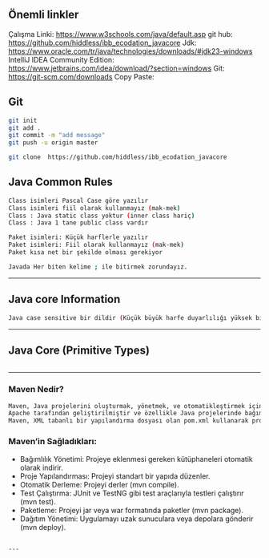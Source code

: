 ## Önemli linkler
Çalışma Linki: https://www.w3schools.com/java/default.asp
git hub: https://github.com/hiddless/ibb_ecodation_javacore
Jdk: https://www.oracle.com/tr/java/technologies/downloads/#jdk23-windows
IntelliJ IDEA Community Edition: https://www.jetbrains.com/idea/download/?section=windows
Git: https://git-scm.com/downloads
Copy Paste:

## Git
```sh
git init
git add .
git commit -m "add message"
git push -u origin master

git clone  https://github.com/hiddless/ibb_ecodation_javacore
```

## Java Common Rules
```sh
Class isimleri Pascal Case göre yazılır
Class isimleri fiil olarak kullanmayız (mak-mek)
Class : Java static class yoktur (inner class hariç)
Class : Java 1 tane public class vardır

Paket isimleri: Küçük harflerle yazılır
Paket isimleri: Fiil olarak kullanmayız (mak-mek)
Paket kısa net bir şekilde olması gerekiyor

Javada Her biten kelime ; ile bitirmek zorundayız.
```
---
## Java core Information
```sh
Java case sensitive bir dildir (Küçük büyük harfe duyarlılığı yüksek bir seviyededir)

```
---


## Java Core (Primitive Types)
```sh 

```

---
### Maven Nedir?
```sh 
Maven, Java projelerini oluşturmak, yönetmek, ve otomatikleştirmek için kullanılan bir build automation (inşa otomasyonu)aracıdır.
Apache tarafından geliştirilmiştir ve özellikle Java projelerinde bağımlılık yönetimi, derleme, test etme ve dağıtım süreçlerini kolaylaştırır.
Maven, XML tabanlı bir yapılandırma dosyası olan pom.xml kullanarak projenin yapılandırmasını ve bağımlılıklarını yönetir.
```
### Maven’in Sağladıkları:

* Bağımlılık Yönetimi: Projeye eklenmesi gereken kütüphaneleri otomatik olarak indirir.
* Proje Yapılandırması: Projeyi standart bir yapıda düzenler.
* Otomatik Derleme: Projeyi derler (mvn compile).
* Test Çalıştırma: JUnit ve TestNG gibi test araçlarıyla testleri çalıştırır (mvn test).
* Paketleme: Projeyi jar veya war formatında paketler (mvn package).
* Dağıtım Yönetimi: Uygulamayı uzak sunuculara veya depolara gönderir (mvn deploy).
```

---
